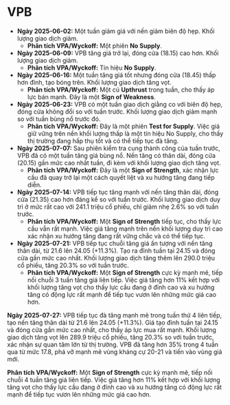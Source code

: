 # VPB

- **Ngày 2025-06-02:** Một tuần giảm giá với nến giảm biên độ hẹp. Khối lượng giao dịch giảm.
    - **Phân tích VPA/Wyckoff:** Một phiên **No Supply**.
- **Ngày 2025-06-09:** VPB tăng giá trở lại, đóng cửa (18.15) cao hơn. Khối lượng giao dịch giảm.
    - **Phân tích VPA/Wyckoff:** Tín hiệu **No Supply**.
- **Ngày 2025-06-16:** Một tuần tăng giá tốt nhưng đóng cửa (18.45) thấp hơn đỉnh, tạo bóng trên. Khối lượng giao dịch tăng vọt.
    - **Phân tích VPA/Wyckoff:** Một cú **Upthrust** trong tuần, cho thấy áp lực bán mạnh. Đây là một **Sign of Weakness**.
- **Ngày 2025-06-23:** VPB có một tuần giao dịch giằng co với biên độ hẹp, đóng cửa không đổi so với tuần trước. Khối lượng giao dịch giảm mạnh so với tuần bùng nổ trước đó.
    - **Phân tích VPA/Wyckoff:** Đây là một phiên **Test for Supply**. Việc giá giữ vững trên nền khối lượng thấp là một tín hiệu No Supply, cho thấy thị trường đang hấp thụ tốt và có thể tiếp tục đà tăng.
- **Ngày 2025-07-07:** Sau phiên kiểm tra cung thành công của tuần trước, VPB đã có một tuần tăng giá bùng nổ. Nến tăng có thân dài, đóng cửa (20.15) gần mức cao nhất tuần, đi kèm với khối lượng giao dịch tăng vọt.
    - **Phân tích VPA/Wyckoff:** Đây là một **Sign of Strength**, xác nhận lực cầu đã quay trở lại một cách quyết liệt và xu hướng tăng đang tiếp diễn.
- **Ngày 2025-07-14:** VPB tiếp tục tăng mạnh với nến tăng thân dài, đóng cửa (21.35) cao hơn đáng kể so với tuần trước. Khối lượng giao dịch duy trì ở mức rất cao với 241.1 triệu cổ phiếu, chỉ giảm nhẹ 2.6% so với tuần trước.
    - **Phân tích VPA/Wyckoff:** Một **Sign of Strength** tiếp tục, cho thấy lực cầu vẫn rất mạnh. Việc giá tăng mạnh trên nền khối lượng duy trì cao xác nhận xu hướng tăng đang rất vững chắc và có thể tiếp tục.
- **Ngày 2025-07-21:** VPB tiếp tục chuỗi tăng giá ấn tượng với nến tăng thân dài, từ 21.6 lên 24.05 (+11.3%). Tạo ra đỉnh tuần tại 24.15 và đóng cửa gần mức cao nhất. Khối lượng giao dịch tăng thêm lên 290.0 triệu cổ phiếu, tăng 20.3% so với tuần trước.
    - **Phân tích VPA/Wyckoff:** Một **Sign of Strength** cực kỳ mạnh mẽ, tiếp nối chuỗi 3 tuần tăng giá liên tiếp. Việc giá tăng hơn 11% kết hợp với khối lượng tăng vọt cho thấy lực cầu đang ở đỉnh cao và xu hướng tăng có động lực rất mạnh để tiếp tục vươn lên những mức giá cao hơn.


**Ngày 2025-07-27:** VPB tiếp tục đà tăng mạnh mẽ trong tuần thứ 4 liên tiếp, tạo nến tăng thân dài từ 21.6 lên 24.05 (+11.3%). Giá tạo đỉnh tuần tại 24.15 và đóng cửa gần mức cao nhất, cho thấy áp lực mua rất mạnh. Khối lượng giao dịch tăng vọt lên 289.9 triệu cổ phiếu, tăng 20.3% so với tuần trước, xác nhận sự quan tâm lớn từ thị trường. VPB đã tăng hơn 35% trong 4 tuần qua từ mức 17.8, phá vỡ mạnh mẽ vùng kháng cự 20-21 và tiến vào vùng giá mới.

**Phân tích VPA/Wyckoff:** Một **Sign of Strength** cực kỳ mạnh mẽ, tiếp nối chuỗi 4 tuần tăng giá liên tiếp. Việc giá tăng hơn 11% kết hợp với khối lượng tăng vọt cho thấy lực cầu đang ở đỉnh cao và xu hướng tăng có động lực rất mạnh để tiếp tục vươn lên những mức giá cao hơn.
